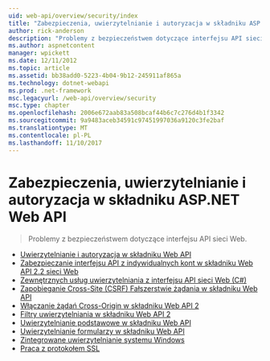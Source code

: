 ```yaml
---
uid: web-api/overview/security/index
title: "Zabezpieczenia, uwierzytelnianie i autoryzacja w składniku ASP.NET Web API | Dokumentacja firmy Microsoft"
author: rick-anderson
description: "Problemy z bezpieczeństwem dotyczące interfejsu API sieci Web."
ms.author: aspnetcontent
manager: wpickett
ms.date: 12/11/2012
ms.topic: article
ms.assetid: bb38add0-5223-4b04-9b12-245911af865a
ms.technology: dotnet-webapi
ms.prod: .net-framework
msc.legacyurl: /web-api/overview/security
msc.type: chapter
ms.openlocfilehash: 2006e672aab83a508bcaf44b6c7c276d4b1f3342
ms.sourcegitcommit: 9a9483aceb34591c97451997036a9120c3fe2baf
ms.translationtype: MT
ms.contentlocale: pl-PL
ms.lasthandoff: 11/10/2017
---
```

<a name="security-authentication-and-authorization-in-aspnet-web-api"></a>Zabezpieczenia, uwierzytelnianie i autoryzacja w składniku ASP.NET Web API
====================
> Problemy z bezpieczeństwem dotyczące interfejsu API sieci Web.


- [Uwierzytelnianie i autoryzacja w składniku Web API](authentication-and-authorization-in-aspnet-web-api.md)
- [Zabezpieczanie interfejsu API z indywidualnych kont w składniku Web API 2.2 sieci Web](individual-accounts-in-web-api.md)
- [Zewnętrznych usług uwierzytelniania z interfejsu API sieci Web (C#)](external-authentication-services.md)
- [Zapobieganie Cross-Site (CSRF) Fałszerstwie żądania w składniku Web API](preventing-cross-site-request-forgery-csrf-attacks.md)
- [Włączanie żądań Cross-Origin w składniku Web API 2](enabling-cross-origin-requests-in-web-api.md)
- [Filtry uwierzytelniania w składniku Web API 2](authentication-filters.md)
- [Uwierzytelnianie podstawowe w składniku Web API](basic-authentication.md)
- [Uwierzytelnianie formularzy w składniku Web API](forms-authentication.md)
- [Zintegrowane uwierzytelnianie systemu Windows](integrated-windows-authentication.md)
- [Praca z protokołem SSL](working-with-ssl-in-web-api.md)
